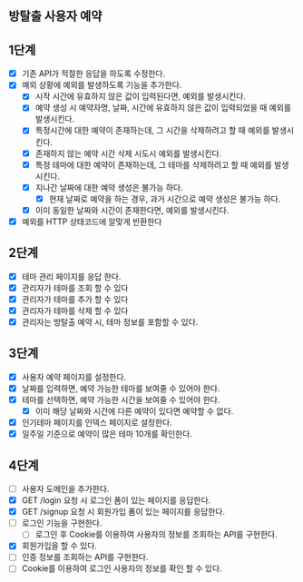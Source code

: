 ## 방탈출 사용자 예약

## 1단계

- [x] 기존 API가 적절한 응답을 하도록 수정한다.
- [x] 예외 상황에 예외를 발생하도록 기능을 추가한다.
    - [x] 시작 시간에 유효하지 않은 값이 입력된다면, 예외를 발생시킨다.
    - [x] 예약 생성 시 예약자명, 날짜, 시간에 유효하지 않은 값이 입력되었을 때 예외를 발생시킨다.
    - [x] 특정시간에 대한 예약이 존재하는데, 그 시간을 삭제하려고 할 때 예외를 발생시킨다.
    - [x] 존재하지 않는 예약 시간 삭제 시도시 예외를 발생시킨다.
    - [x] 특정 테마에 대한 예약이 존재하는데, 그 테마를 삭제하려고 할 때 예외를 발생시킨다.
    - [x] 지나간 날짜에 대한 예약 생성은 불가능 하다.
        - [x] 현재 날짜로 예약을 하는 경우, 과거 시간으로 예약 생성은 불가능 하다.
    - [x] 이미 동일한 날짜와 시간이 존재한다면, 예외를 발생시킨다.
- [x] 예외를 HTTP 상태코드에 알맞게 반환한다

## 2단계

- [x] 테마 관리 페이지를 응답 한다.
- [x] 관리자가 테마를 조회 할 수 있다
- [x] 관리자가 테마를 추가 할 수 있다
- [x] 관리자가 테마를 삭제 할 수 있다
- [x] 관리자는 방탈출 예약 시, 테마 정보를 포함할 수 있다.

## 3단계

- [x] 사용자 예약 페이지를 설정한다.
- [x] 날짜를 입력하면, 예약 가능한 테마를 보여줄 수 있어야 한다.
- [x] 테마를 선택하면, 예약 가능한 시간을 보여줄 수 있어야 한다.
    - [x] 이미 해당 날짜와 시간에 다른 예약이 있다면 예약할 수 없다.
- [x] 인기테마 페이지를 인덱스 페이지로 설정한다.
- [x] 일주일 기준으로 예약이 많은 테마 10개를 확인한다.

## 4단계

- [ ] 사용자 도메인을 추가한다.
- [x] GET /login 요청 시 로그인 폼이 있는 페이지를 응답한다.
- [x] GET /signup 요청 시 회원가입 폼이 있는 페이지를 응답한다.
- [ ] 로그인 기능을 구현한다.
    - [ ] 로그인 후 Cookie를 이용하여 사용자의 정보를 조회하는 API를 구현한다.
- [x] 회원가입을 할 수 있다.
- [ ] 인증 정보를 조회하는 API를 구현한다.
- [ ] Cookie를 이용하여 로그인 사용자의 정보를 확인 할 수 있다. 
